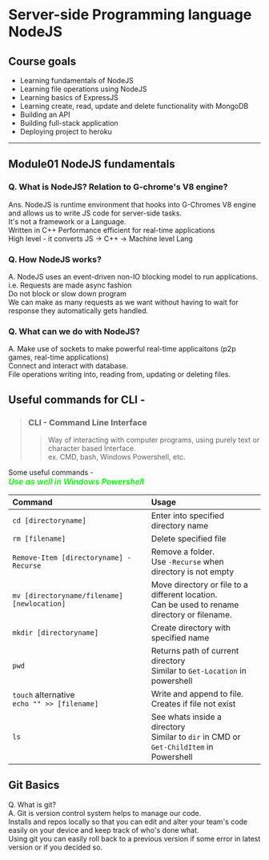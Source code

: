 # Server-side Programming language NodeJS

## Course goals
- Learning fundamentals of NodeJS
- Learning file operations using NodeJS
- Learning basics of ExpressJS
- Learning create, read, update and delete functionality with MongoDB
- Building an API
- Building full-stack application
- Deploying project to heroku

----

## Module01 **NodeJS fundamentals**

### Q. What is NodeJS? Relation to G-chrome's V8 engine?
Ans. NodeJS is runtime environment that hooks into G-Chromes V8 engine and allows us to write JS code for server-side tasks.   
    It's not a framework or a Language.   
    Written in C++
    Performance efficient for real-time applications  
    High level - it converts JS -> C++ -> Machine level Lang  

### Q. How NodeJS works?  
A. NodeJS uses an event-driven non-IO blocking model to run applications.  
i.e. Requests are made async fashion  
Do not block or slow down program  
We can make as many requests as we want without having to wait for response they automatically gets handled.

### Q. What can we do with NodeJS?  
A. Make use of sockets to make powerful real-time applicaitons (p2p games, real-time applications)  
Connect and interact with database.  
File operations writing into, reading from, updating or deleting files.   


## Useful commands for CLI - 

> ### CLI - Command Line Interface
>> Way of interacting with computer programs, using purely text or character based Interface.  
ex. CMD, bash, Windows Powershell, etc.

Some useful commands -  
<span style="font-size: 16px;color:lime;font-style:italic;font-weight:600"> Use as well in Windows Powershell </span>


|Command|Usage|
|:---|:-------|
| `cd [directoryname]`| Enter into specified directory name |
| `rm [filename]` | Delete specified file|
| `Remove-Item [directoryname] -Recurse` | Remove a folder.<br> Use `-Recurse` when directory is not empty |
| `mv [directoryname/filename] [newlocation]` | Move directory or file to a different location.<br>Can be used to rename directory or filename.|
|`mkdir [directoryname]`| Create directory with specified name|
|`pwd`| Returns path of current directory<br>Similar to `Get-Location` in powershell|
|`touch` alternative<br>`echo "" >> [filename]`|Write and append to file. Creates if file not exist|
|`ls`|See whats inside a directory<br>Similar to `dir` in CMD or<br>`Get-ChildItem` in Powershell|



## Git Basics

Q. What is git?  
A. Git is version control system helps to manage our code.<br>
Installs and repos locally so that you can edit and alter your team's code easily on your device and keep track of who's done what.<br>
Using git you can easily roll back to a previous version if some error in latest version or if you decided so.













